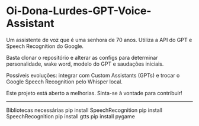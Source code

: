 # Oi-Dona-Lurdes-GPT-Voice-Assistant
Um assistente de voz que é uma senhora de 70 anos. Utiliza a API do GPT e Speech Recognition do Google.

Basta clonar o repositório e alterar as configs para determinar personalidade, wake word, modelo do GPT e saudações iniciais.

Possíveis evoluções: integrar com Custom Assistants (GPTs) e trocar o Google Speech Recognition pelo Whisper local.

Este projeto está aberto a melhorias. Sinta-se à vontade para contribuir!

-------------------------
Bibliotecas necessárias
pip install SpeechRecognition
pip install SpeechRecognition
pip install gtts
pip install pygame
